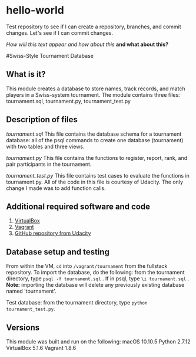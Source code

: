 # hello-world
Test repository to see if I can create a repository, branches, and commit changes.
Let's see if I can commit changes.

*How will this text appear*
_and how about this_
**and what about this?**

#Swiss-Style Tournament Database

What is it?
-----------

This module creates a database to store names, track records, and match players in a
Swiss-system tournament. The module contains three files: tournament.sql, tournament.py,
tournament_test.py


Description of files
--------------------

*tournament.sql*
	This file contains the database schema for a tournament database: all
	of the psql commands to create one database (tournament) with two tables and three views.

*tournament.py*
	This file contains the functions to register, report, rank, and pair participants
	in the tournament.

*tournament_test.py*
	This file contains test cases to evaluate the functions in tournament.py. All of
	the code in this file is courtesy of Udacity. The only change I made was to add
	function calls.


Additional required software and code
-------------------------------------

1. [VirtualBox](https://www.virtualbox.org/wiki/Downloads)
2. [Vagrant](https://www.vagrantup.com/downloads.html)
3. [GitHub repository from Udacity](https://github.com/udacity/fullstack-nanodegree-vm)


Database setup and testing
--------------------------

From within the VM, `cd` into `/vagrant/tournament` from the fullstack repository. To
import the database, do the following: from the tournament directory,
type `psql -f tournament.sql` . If in psql, type `\i tournament.sql` .
**Note:** importing the database will delete any previously existing database named
'tournament'.

Test database: from the tournament directory, type `python tournament_test.py`.


Versions
-------------

This module was built and run on the following:
macOS 10.10.5
Python 2.7.12
VirtualBox 5.1.6
Vagrant 1.8.6

